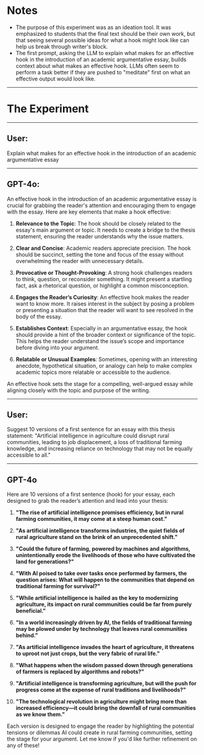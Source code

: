 # Notes 

- The purpose of this experiment was as an ideation tool. It was emphasized to students that the final text should be their own work, but that seeing several possible ideas for what a hook might look like can help us break through writer's block.
- The first prompt, asking the LLM to explain what makes for an effective hook in the introduction of an academic argumentative essay, builds context about what makes an effective hook. LLMs often seem to perform a task better if they are pushed to "meditate" first on what an effective output would look like.

- - -

# The Experiment

- - -

## User:
Explain what makes for an effective hook in the introduction of an academic argumentative essay

- - -

## GPT-4o:

An effective hook in the introduction of an academic argumentative essay is crucial for grabbing the reader's attention and encouraging them to engage with the essay. Here are key elements that make a hook effective:

1. **Relevance to the Topic**: The hook should be closely related to the essay's main argument or topic. It needs to create a bridge to the thesis statement, ensuring the reader understands why the issue matters.

2. **Clear and Concise**: Academic readers appreciate precision. The hook should be succinct, setting the tone and focus of the essay without overwhelming the reader with unnecessary details.

3. **Provocative or Thought-Provoking**: A strong hook challenges readers to think, question, or reconsider something. It might present a startling fact, ask a rhetorical question, or highlight a common misconception.

4. **Engages the Reader’s Curiosity**: An effective hook makes the reader want to know more. It raises interest in the subject by posing a problem or presenting a situation that the reader will want to see resolved in the body of the essay.

5. **Establishes Context**: Especially in an argumentative essay, the hook should provide a hint of the broader context or significance of the topic. This helps the reader understand the issue’s scope and importance before diving into your argument.

6. **Relatable or Unusual Examples**: Sometimes, opening with an interesting anecdote, hypothetical situation, or analogy can help to make complex academic topics more relatable or accessible to the audience.

An effective hook sets the stage for a compelling, well-argued essay while aligning closely with the topic and purpose of the writing.

- - -

## User:

Suggest 10 versions of a first sentence for an essay with this thesis statement: "Artificial intelligence in agriculture could disrupt rural communities, leading to job displacement, a loss of traditional farming knowledge, and increasing reliance on technology that may not be equally accessible to all."

- - -

## GPT-4o

Here are 10 versions of a first sentence (hook) for your essay, each designed to grab the reader’s attention and lead into your thesis:

1. **"The rise of artificial intelligence promises efficiency, but in rural farming communities, it may come at a steep human cost."**

2. **"As artificial intelligence transforms industries, the quiet fields of rural agriculture stand on the brink of an unprecedented shift."**

3. **"Could the future of farming, powered by machines and algorithms, unintentionally erode the livelihoods of those who have cultivated the land for generations?"**

4. **"With AI poised to take over tasks once performed by farmers, the question arises: What will happen to the communities that depend on traditional farming for survival?"**

5. **"While artificial intelligence is hailed as the key to modernizing agriculture, its impact on rural communities could be far from purely beneficial."**

6. **"In a world increasingly driven by AI, the fields of traditional farming may be plowed under by technology that leaves rural communities behind."**

7. **"As artificial intelligence invades the heart of agriculture, it threatens to uproot not just crops, but the very fabric of rural life."**

8. **"What happens when the wisdom passed down through generations of farmers is replaced by algorithms and robots?"**

9. **"Artificial intelligence is transforming agriculture, but will the push for progress come at the expense of rural traditions and livelihoods?"**

10. **"The technological revolution in agriculture might bring more than increased efficiency—it could bring the downfall of rural communities as we know them."**

Each version is designed to engage the reader by highlighting the potential tensions or dilemmas AI could create in rural farming communities, setting the stage for your argument. Let me know if you'd like further refinement on any of these!
